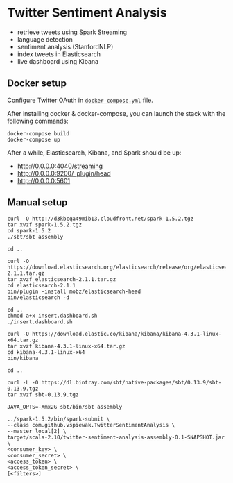 Twitter Sentiment Analysis
==========================

* retrieve tweets using Spark Streaming
* language detection
* sentiment analysis (StanfordNLP)   
* index tweets in Elasticsearch 
* live dashboard using Kibana


Docker setup
------------

Configure Twitter OAuth in [`docker-compose.yml`](./docker-compose.yml) file.

After installing docker & docker-compose, you can launch the stack with the following commands:

    docker-compose build
    docker-compose up


After a while, Elasticsearch, Kibana, and Spark should be up:

 * http://0.0.0.0:4040/streaming
 * http://0.0.0.0:9200/_plugin/head
 * http://0.0.0.0:5601 


Manual setup
------------

    curl -O http://d3kbcqa49mib13.cloudfront.net/spark-1.5.2.tgz
    tar xvzf spark-1.5.2.tgz
    cd spark-1.5.2
    ./sbt/sbt assembly
    
    cd ..

    curl -O https://download.elasticsearch.org/elasticsearch/release/org/elasticsearch/distribution/tar/elasticsearch/2.1.1/elasticsearch-2.1.1.tar.gz
    tar xvzf elasticsearch-2.1.1.tar.gz
    cd elasticsearch-2.1.1
    bin/plugin -install mobz/elasticsearch-head
    bin/elasticsearch -d

    cd ..
    chmod a+x insert.dashboard.sh
    ./insert.dashboard.sh

    curl -O https://download.elastic.co/kibana/kibana/kibana-4.3.1-linux-x64.tar.gz
    tar xvzf kibana-4.3.1-linux-x64.tar.gz 
    cd kibana-4.3.1-linux-x64
    bin/kibana

    cd ..

    curl -L -O https://dl.bintray.com/sbt/native-packages/sbt/0.13.9/sbt-0.13.9.tgz
    tar xvzf sbt-0.13.9.tgz

    JAVA_OPTS=-Xmx2G sbt/bin/sbt assembly

    ../spark-1.5.2/bin/spark-submit \
    --class com.github.vspiewak.TwitterSentimentAnalysis \
    --master local[2] \
    target/scala-2.10/twitter-sentiment-analysis-assembly-0.1-SNAPSHOT.jar \
    <consumer_key> \
    <consumer_secret> \
    <access_token> \
    <access_token_secret> \
    [<filters>]
 
 
 
 
 
 
 
 
 
 
 
 
 
 
 
 
 
 
 
 
 
 
 
 
 
 
 
 
 
 
 
 
 
 
 
 
 
 
 
 
 
 
 
 
 
 
 
 
 
 
 
 
 
 
 
 
 
 
 
 
 
 
 
 
 
 
 
 
 
 
 
 
 
 
 
 
 
 
 
 
 
 
 
 
 
 
 
 
 
 
 
 
 
 
 
 
 
 
 
 
 
 
 
 
 
 
 
 
 
 
 
 
